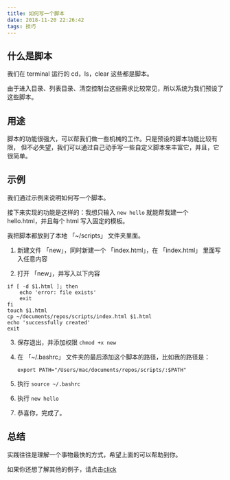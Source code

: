 ```yaml
---
title: 如何写一个脚本
date: 2018-11-20 22:26:42
tags: 技巧
---
```


## 什么是脚本

我们在 terminal 运行的 cd，ls，clear 这些都是脚本。

由于进入目录、列表目录、清空控制台这些需求比较常见，所以系统为我们预设了这些脚本。

## 用途

脚本的功能很强大，可以帮我们做一些机械的工作。只是预设的脚本功能比较有限，
但不必失望，我们可以通过自己动手写一些自定义脚本来丰富它，并且，它很简单。

## 示例

我们通过示例来说明如何写一个脚本。

接下来实现的功能是这样的：我想只输入 `new hello` 就能帮我建一个 hello.html，并且每个 html 写入固定的模板。

我把脚本都放到了本地 「~/scripts」 文件夹里面。


1. 新建文件 「new」，同时新建一个 「index.html」，在 「index.html」 里面写入任意内容

2. 打开 「new」，并写入以下内容

```shell
if [ -d $1.html ]; then
    echo 'error: file exists'
    exit
fi
touch $1.html
cp ~/documents/repos/scripts/index.html $1.html
echo 'successfully created'
exit
```

3. 保存退出，并添加权限 `chmod +x new`

4. 在 「~/.bashrc」 文件夹的最后添加这个脚本的路径，比如我的路径是：

     `export PATH="/Users/mac/documents/repos/scripts/:$PATH"`

5. 执行 `source ~/.bashrc`

6. 执行 `new hello`

7. 恭喜你，完成了。

## 总结

实践往往是理解一个事物最快的方式，希望上面的可以帮助到你。

如果你还想了解其他的例子，请点击[click](https://github.com/mysteryven/blog/blob/master/Notes/note-3.md)

